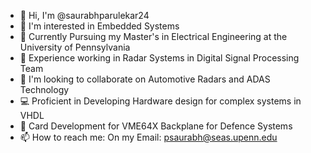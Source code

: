 - 👋 Hi, I'm @saurabhparulekar24
- 👀 I'm interested in Embedded Systems
- 🏫 Currently Pursuing my Master's in Electrical Engineering at the University of Pennsylvania
- 🌱 Experience working in Radar Systems in Digital Signal Processing Team
- 💞️ I'm looking to collaborate on Automotive Radars and ADAS Technology
- 💻 Proficient in Developing Hardware design for complex systems in VHDL
- 🦾 Card Development for VME64X Backplane for Defence Systems
- 📫 How to reach me: On my Email: psaurabh@seas.upenn.edu
<!---
saurabhparulekar24/saurabhparulekar24 is a ✨ special ✨ repository because its `README.md` (this file) appears on your GitHub profile.
You can click the Preview link to take a look at your changes.
--->
